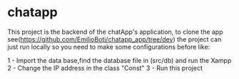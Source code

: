 # chatapp

This project is the backend of the chatApp's application, to clone the app see(https://github.com/EmilioBoti/chatapp_app/tree/dev)
the project can just run locally so you need to make some configurations before like:

1 - Import the data base,find the database file in (src/db) and run the Xampp
2 - Change the IP address in the class "Const"
3 - Run this project

